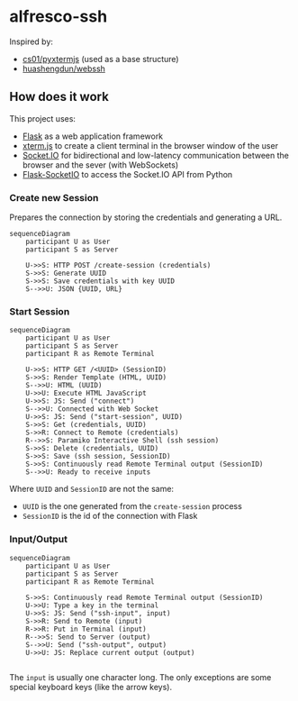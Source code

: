 # alfresco-ssh
Inspired by: 
- [cs01/pyxtermjs](https://github.com/cs01/pyxtermjs) (used as a base structure)
- [huashengdun/webssh](https://github.com/huashengdun/webssh)

## How does it work
This project uses: 
- [Flask](https://flask.palletsprojects.com/en/stable/) as a web application framework
- [xterm.js](https://xtermjs.org/) to create a client terminal in the browser window of the user
- [Socket.IO](https://socket.io/) for bidirectional and low-latency communication between the browser and the sever (with WebSockets)
- [Flask-SocketIO](https://flask-socketio.readthedocs.io/en/latest/) to access the Socket.IO API from Python

### Create new Session
Prepares the connection by storing the credentials and generating a URL. 
```mermaid
sequenceDiagram
    participant U as User
    participant S as Server

    U->>S: HTTP POST /create-session (credentials)
    S->>S: Generate UUID
    S->>S: Save credentials with key UUID
    S-->>U: JSON {UUID, URL}
```

### Start Session
```mermaid
sequenceDiagram
    participant U as User
    participant S as Server
    participant R as Remote Terminal

    U->>S: HTTP GET /<UUID> (SessionID)
    S->>S: Render Template (HTML, UUID)
    S-->>U: HTML (UUID)
    U->>U: Execute HTML JavaScript
    U->>S: JS: Send ("connect")
    S-->>U: Connected with Web Socket
    U->>S: JS: Send ("start-session", UUID)
    S->>S: Get (credentials, UUID)
    S->>R: Connect to Remote (credentials)
    R-->>S: Paramiko Interactive Shell (ssh session)
    S->>S: Delete (credentials, UUID)
    S->>S: Save (ssh session, SessionID)
    S->>S: Continuously read Remote Terminal output (SessionID)
    S-->>U: Ready to receive inputs
```

Where `UUID` and `SessionID` are not the same:
- `UUID` is the one generated from the `create-session` process
- `SessionID` is the id of the connection with Flask

### Input/Output
```mermaid
sequenceDiagram
    participant U as User
    participant S as Server
    participant R as Remote Terminal

    S->>S: Continuously read Remote Terminal output (SessionID)
    U->>U: Type a key in the terminal
    U->>S: JS: Send ("ssh-input", input)
    S->>R: Send to Remote (input)
    R->>R: Put in Terminal (input)
    R-->>S: Send to Server (output)
    S-->>U: Send ("ssh-output", output)
    U->>U: JS: Replace current output (output)
    
```

The `input` is usually one character long. 
The only exceptions are some special keyboard keys (like the arrow keys).
